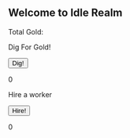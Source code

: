 ## Welcome to Idle Realm
Total Gold:


<p>Dig For Gold!</p>
<button type="button" onclick="myFunction()">Dig!</button>
<p id="demo">0</p>
<script>
var add = (function () {
    var counter = 0;
    return function () {return counter += 1;}
})();

function myFunction(){
    document.getElementById("demo").innerHTML = add();
}
</script>

<p>Hire a worker</p>

<button type="button" onclick="myFunction()">Hire!</button>
<p id="worker">0</p>

<script>
var add = (function () {
    var counter1 = 0;
    return function () {return counter += 1;}
})();

function myFunction(){
    document.getElementById("worker").innerHTML = add();
}
</script>
